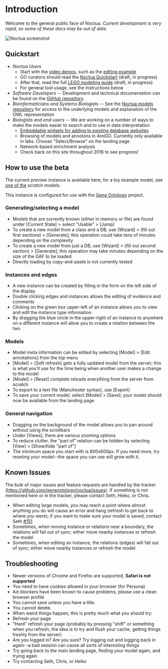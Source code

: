 # Introduction

Welcome to the general public face of Noctua. _Current development is
very rapid, so some of these docs may be out of date._

![Noctua screenshot](https://geneontology.github.io/noctua/images/screenshot.png)

## Quickstart

 * *Noctua Users*
    * Start with the [video demos](https://vimeo.com/channels/Noctua), such as the [editing example](https://vimeo.com/channels/noctua/148780879)
    * GO curators should read the [Noctua Quickstart](/doc/quick-start-guide) (draft, in progress)
    * After that, read the full [LEGO modeling guide](https://docs.google.com/document/d/18ihslb7prB6CWtu2yjF-pMHZBTY1-AdXJAu-ZyuyXS4/edit#) (draft, in progress)
    * For general tool usage, see the instructions below
 * *Software Developers* -- Development and technical documentation can be found on the [GitHub repository](http://github.com/geneontology/noctua).
 * *Bioinformaticians and Systems Biologists* -- See the [Noctua models repository](http://github.com/geneontology/noctua-models) for access to the underlying models and explanation of the OWL representation
 * *Biologists and end-users* -- We are working on a number of ways to make the models easier to search and to use in data interpretation
    * [Embeddable widgets for adding to existing database websites](https://github.com/geneontology/noctua/issues/221)
    * Browsing of models and annotons in AmiGO. Currently only available in labs. Choose "Select/Browse" on the landing page
    * Network-based enrichment analysis
    * Check back on this site throughout 2016 to see progress!

## How to use the beta

The current preview instance is available here; for a toy example model, see [one of the](http://noctua.berkeleybop.org/editor/graph/gomodel:55ad81df00000001) scratch models.
  
This instance is configured for use with the [Gene Ontology](http://geneontology.org) project.

### Generating/selecting a model

* Models that are currently known (either in memory or file) are found under [Current State] > select "Usable" > [Jump]
* To create a new model from a class and a DB, use [Wizard] > (fill out first sections) > [Generate]; this operation could take tens of minutes depending on the complexity
* To create a new model from just a DB, use [Wizard] > (fill out second section) > [Generate]; this operation may take minutes depending on the size of the GAF to be loaded
* Directly loading by copy-and-paste is not currently tested

### Instances and edges

* A new instance can be created by filling in the form on the left side of the display
* Double clicking edges and instances allows the editing of evidence and comments
* Clicking on the green box upper-left of an instance allows you to view and edit the instance type information
* By dragging the blue circle in the upper-right of an instance to anywhere on a different instance will allow you to create a relation between the two
   
### Models

* Model meta information can be edited by selecting [Model] > [Edit annotations] from the top menu
* [Model] > [Soft refresh] gets a fully updated model from the server; this is what you'll use for the time being when another user makes a change to the model
* [Model] > [Reset] complete reloads everything from the server from scratch
* To export to a text file (Manchester syntax), use [Export]
* To save your current model, select [Model] > [Save]; your model should now be available from the landing page

### General navigation

* Dragging on the background of the model allows you to pan around without using the scrollbars
* Under [Views], there are various zooming options
* To reduce clutter, the "part of" relation can be hidden by selecting [View] > [Show/hide "part of"]
* The minimum space you start with is 800x600px. If you need more, try reseting your model--the space you can use will grow with it.

## Known Issues

The bulk of major issues and feature requests are handled by the
tracker (https://github.com/geneontology/noctua/issues). If something is
not mentioned here or in the tracker, please contact Seth, Heiko, or Chris.

* When editing large models, you may reach a point where almost anything you do will cause an error and hang (refresh to get back to where you were); if you want to make sure your model is saved, contact Seth [#151](https://github.com/geneontology/noctua/issues/151)
* Sometimes, when moving instance or relations near a boundary, the relations will fall out of sync; either move nearby instances or refresh the model
* Sometimes, when editing an instance, the relations (edges) will fall out of sync; either move nearby instances or refresh the model

## Troubleshooting

* Newer versions of Chrome and Firefox are supported, __Safari is not supported__
* You need to have cookies allowed in your browser (for Persona)
* Ad-blockers have been known to cause problems, please use a clean browser profile
* You cannot save unless you have a title.
* You cannot delete.
* When weird things happen, this is pretty much what you should try:
 * Refresh your page
 * "Hard" refresh your page (probably by pressing "shift" or something when you refresh; the idea is to try and flush your cache, getting things freshly from the server)
 * Are you logged in? Are you sure? Try logging out and logging back in again--a bad session can cause all sorts of interesting things
 * Try going back to the main landing page, finding your model again, and trying again
 * Try contacting Seth, Chris, or Heiko
